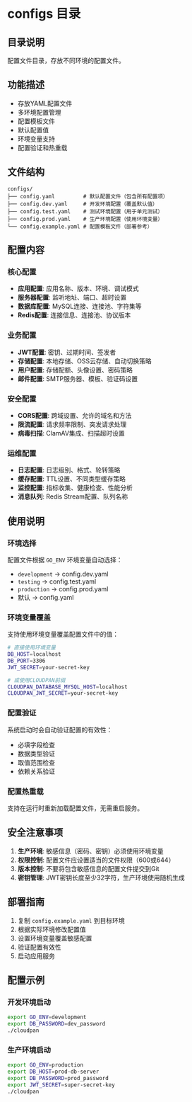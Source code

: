 # configs 目录

## 目录说明
配置文件目录，存放不同环境的配置文件。

## 功能描述
- 存放YAML配置文件
- 多环境配置管理
- 配置模板文件
- 默认配置值
- 环境变量支持
- 配置验证和热重载

## 文件结构
```
configs/
├── config.yaml         # 默认配置文件（包含所有配置项）
├── config.dev.yaml     # 开发环境配置（覆盖默认值）
├── config.test.yaml    # 测试环境配置（用于单元测试）
├── config.prod.yaml    # 生产环境配置（使用环境变量）
└── config.example.yaml # 配置模板文件（部署参考）
```

## 配置内容
### 核心配置
- **应用配置**: 应用名称、版本、环境、调试模式
- **服务器配置**: 监听地址、端口、超时设置
- **数据库配置**: MySQL连接、连接池、字符集等
- **Redis配置**: 连接信息、连接池、协议版本

### 业务配置
- **JWT配置**: 密钥、过期时间、签发者
- **存储配置**: 本地存储、OSS云存储、自动切换策略
- **用户配置**: 存储配额、头像设置、密码策略
- **邮件配置**: SMTP服务器、模板、验证码设置

### 安全配置
- **CORS配置**: 跨域设置、允许的域名和方法
- **限流配置**: 请求频率限制、突发请求处理
- **病毒扫描**: ClamAV集成、扫描超时设置

### 运维配置
- **日志配置**: 日志级别、格式、轮转策略
- **缓存配置**: TTL设置、不同类型缓存策略
- **监控配置**: 指标收集、健康检查、性能分析
- **消息队列**: Redis Stream配置、队列名称

## 使用说明

### 环境选择
配置文件根据 `GO_ENV` 环境变量自动选择：
- `development` -> config.dev.yaml
- `testing` -> config.test.yaml
- `production` -> config.prod.yaml
- 默认 -> config.yaml

### 环境变量覆盖
支持使用环境变量覆盖配置文件中的值：
```bash
# 直接使用环境变量
DB_HOST=localhost
DB_PORT=3306
JWT_SECRET=your-secret-key

# 或使用CLOUDPAN前缀
CLOUDPAN_DATABASE_MYSQL_HOST=localhost
CLOUDPAN_JWT_SECRET=your-secret-key
```

### 配置验证
系统启动时会自动验证配置的有效性：
- 必填字段检查
- 数据类型验证
- 取值范围检查
- 依赖关系验证

### 配置热重载
支持在运行时重新加载配置文件，无需重启服务。

## 安全注意事项
1. **生产环境**: 敏感信息（密码、密钥）必须使用环境变量
2. **权限控制**: 配置文件应设置适当的文件权限（600或644）
3. **版本控制**: 不要将包含敏感信息的配置文件提交到Git
4. **密钥管理**: JWT密钥长度至少32字符，生产环境使用随机生成

## 部署指南
1. 复制 `config.example.yaml` 到目标环境
2. 根据实际环境修改配置值
3. 设置环境变量覆盖敏感配置
4. 验证配置有效性
5. 启动应用服务

## 配置示例

### 开发环境启动
```bash
export GO_ENV=development
export DB_PASSWORD=dev_password
./cloudpan
```

### 生产环境启动
```bash
export GO_ENV=production
export DB_HOST=prod-db-server
export DB_PASSWORD=prod_password
export JWT_SECRET=super-secret-key
./cloudpan
```
